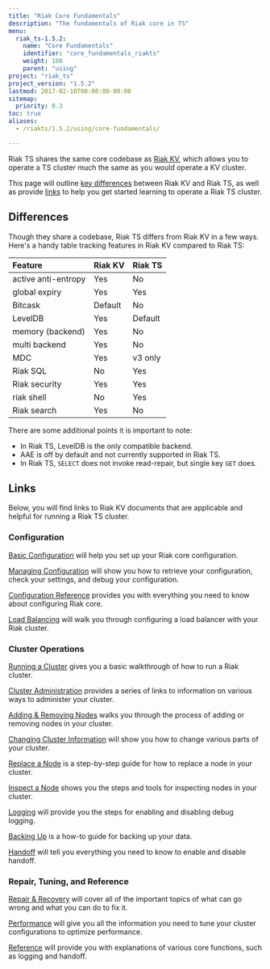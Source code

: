 ```yaml
---
title: "Riak Core Fundamentals"
description: "The fundamentals of Riak core in TS"
menu:
  riak_ts-1.5.2:
    name: "Core Fundamentals"
    identifier: "core_fundamentals_riakts"
    weight: 100
    parent: "using"
project: "riak_ts"
project_version: "1.5.2"
lastmod: 2017-02-10T00:00:00-00:00
sitemap:
  priority: 0.3
toc: true
aliases:
  - /riakts/1.5.2/using/core-fundamentals/

---
```


[Riak KV]: {{<baseurl>}}riak/kv/2.2.0/

Riak TS shares the same core codebase as [Riak KV], which allows you to operate a TS cluster much the same as you would operate a KV cluster.

This page will outline [key differences](#differences) between Riak KV and Riak TS, as well as provide [links](#links) to help you get started learning to operate a Riak TS cluster.

## Differences

Though they share a codebase, Riak TS differs from Riak KV in a few ways. Here's a handy table tracking features in Riak KV compared to Riak TS:

| Feature            | Riak KV | Riak TS |
| :----------------- |:--------| :-------|
| active anti-entropy| Yes     | No      |
| global expiry      | Yes     | Yes     |
| Bitcask            | Default | No      |
| LevelDB            | Yes     | Default |
| memory (backend)   | Yes     | No      |
| multi backend      | Yes     | No      |
| MDC                | Yes     | v3 only |
| Riak SQL           | No      | Yes     |
| Riak security      | Yes     | Yes     |
| riak shell         | No      | Yes     |
| Riak search        | Yes     | No      |

There are some additional points it is important to note:

* In Riak TS, LevelDB is the only compatible backend.
* AAE is off by default and not currently supported in Riak TS.
* In Riak TS, `SELECT` does not invoke read-repair, but single key `GET` does.

## Links

Below, you will find links to Riak KV documents that are applicable and helpful for running a Riak TS cluster.

### Configuration

<a href="{{< baseurl >}}riak/kv/2.2.0/configuring/basic/" target="_blank">Basic Configuration</a> will help you set up your Riak core configuration.

<a href="{{< baseurl >}}riak/kv/2.2.0/configuring/managing/" target="_blank">Managing Configuration</a> will show you how to retrieve your configuration, check your settings, and debug your configuration.

<a href="{{< baseurl >}}riak/kv/2.2.0/configuring/reference/" target="_blank">Configuration Reference</a> provides you with everything you need to know about configuring Riak core.

<a href="{{< baseurl >}}riak/kv/2.2.0/configuring/load-balancing-proxy/" target="_blank">Load Balancing</a> will walk you through configuring a load balancer with your Riak cluster.

### Cluster Operations

<a href="{{< baseurl >}}riak/kv/2.2.0/using/running-a-cluster/" target="_blank">Running a Cluster</a> gives you a basic walkthrough of how to run a Riak cluster.

<a href="{{< baseurl >}}riak/kv/2.2.0/using/admin/" target="_blank">Cluster Administration</a> provides a series of links to information on various ways to administer your cluster.

<a href="{{< baseurl >}}riak/kv/2.2.0/using/cluster-operations/adding-removing-nodes/" target="_blank">Adding & Removing Nodes</a> walks you through the process of adding or removing nodes in your cluster.

<a href="{{< baseurl >}}riak/kv/2.2.0/using/cluster-operations/changing-cluster-info/" target="_blank">Changing Cluster Information</a> will show you how to change various parts of your cluster.

<a href="{{< baseurl >}}riak/kv/2.2.0/using/cluster-operations/replacing-node/" target="_blank">Replace a Node</a> is a step-by-step guide for how to replace a node in your cluster.

<a href="{{< baseurl >}}riak/kv/2.2.0/using/cluster-operations/inspecting-node/" target="_blank">Inspect a Node</a> shows you the steps and tools for inspecting nodes in your cluster.

<a href="{{< baseurl >}}riak/kv/2.2.0/using/cluster-operations/logging/" target="_blank">Logging</a> will provide you the steps for enabling and disabling debug logging.

<a href="{{< baseurl >}}riak/kv/2.2.0/using/cluster-operations/backing-up/" target="_blank">Backing Up</a> is a how-to guide for backing up your data.

<a href="{{< baseurl >}}riak/kv/2.2.0/using/cluster-operations/handoff/" target="_blank">Handoff</a> will tell you everything you need to know to enable and disable handoff.

### Repair, Tuning, and Reference

<a href="{{< baseurl >}}riak/kv/2.2.0/using/repair-recovery/" target="_blank">Repair & Recovery</a> will cover all of the important topics of what can go wrong and what you can do to fix it.

<a href="{{< baseurl >}}riak/kv/2.2.0/using/performance/" target="_blank">Performance</a> will give you all the information you need to tune your cluster configurations to optimize performance.

<a href="{{< baseurl >}}riak/kv/2.2.0/using/reference/" target="_blank">Reference</a> will provide you with explanations of various core functions, such as logging and handoff.
